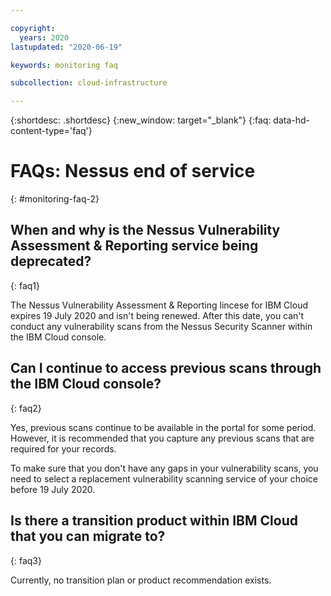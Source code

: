 ```yaml
---

copyright:
  years: 2020
lastupdated: "2020-06-19"

keywords: monitoring faq

subcollection: cloud-infrastructure

---
```


{:shortdesc: .shortdesc}
{:new_window: target="_blank"}
{:faq: data-hd-content-type='faq'}

# FAQs: Nessus end of service
{: #monitoring-faq-2}

## When and why is the Nessus Vulnerability Assessment & Reporting service being deprecated? 
{: faq1}

The Nessus Vulnerability Assessment & Reporting lincese for IBM Cloud expires 19 July 2020 and isn't being renewed. After this date, you can't conduct any vulnerability scans from the Nessus Security Scanner within the IBM Cloud console. 

## Can I continue to access previous scans through the IBM Cloud console? 
{: faq2}

Yes, previous scans continue to be available in the portal for some period. However, it is recommended that you capture any previous scans that are required for your records. 

To make sure that you don't have any gaps in your vulnerability scans, you need to select a replacement vulnerability scanning service of your choice before 19 July 2020. 

## Is there a transition product within IBM Cloud that you can migrate to?
{: faq3}

Currently, no transition plan or product recommendation exists.



